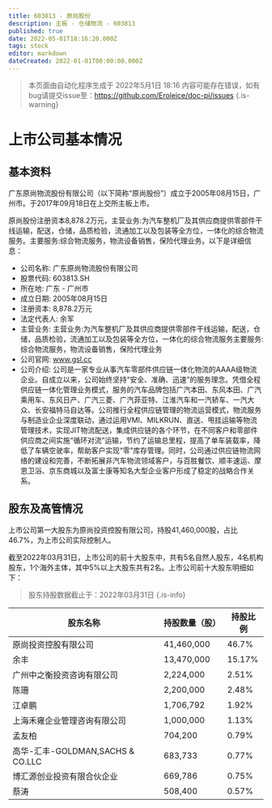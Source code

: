 ```yaml
---
title: 603813 - 原尚股份
description: 主板 - 仓储物流 - 603813
published: true
date: 2022-05-01T18:16:20.000Z
tags: stock
editor: markdown
dateCreated: 2022-01-01T00:00:00.000Z
---
```


> 本页面由自动化程序生成于 2022年5月1日 18:16
> 内容可能存在错误，如有bug请提交issue至：https://github.com/Eroleice/doc-pi/issues
{.is-warning}

# 上市公司基本情况

## 基本资料

广东原尚物流股份有限公司（以下简称“原尚股份”）成立于2005年08月15日，广州市。于2017年09月18日在上交所主板上市。

原尚股份注册资本8,878.2万元，主营业务:为汽车整机厂及其供应商提供零部件干线运输，配送，仓储，品质检验，流通加工以及包装等全方位，一体化的综合物流服务。主要服务:综合物流服务，物流设备销售，保险代理业务。以下是详细信息：

- 公司名称: 广东原尚物流股份有限公司
- 股票代码: 603813.SH
- 所在地: 广东 - 广州市
- 成立日期: 2005年08月15日
- 注册资本: 8,878.2万元
- 法定代表人: 余军
- 主营业务: 主营业务:为汽车整机厂及其供应商提供零部件干线运输，配送，仓储，品质检验，流通加工以及包装等全方位，一体化的综合物流服务主要服务:综合物流服务，物流设备销售，保险代理业务
- 公司官网: www.gsl.cc
- 公司介绍: 公司是一家专业从事汽车零部件供应链一体化物流的AAAA级物流企业。自成立以来，公司始终坚持“安全、准确、迅速”的服务理念。凭借全程供应链一体化管理业务模式，服务的汽车品牌包括广汽本田、东风本田、广汽乘用车、东风日产、广汽三菱、广汽菲亚特、江淮汽车和一汽轿车、一汽大众、长安福特马自达等。公司推行全程供应链管理的物流运营模式，物流服务与制造业企业深度联动，通过运用VMI、MILKRUN、直送、甩挂运输等物流管理技术，实现JIT物流配送，集成供应链的各个环节，在不同客户和零部件供应商之间实施“循环对流”运输，节约了运输总里程，提高了单车装载率，降低了车辆空驶率，帮助客户实现“零”库存管理。同时，公司通过供应链物流网络的建设和完善，不断拓展非汽车物流领域客户，与百胜餐饮、顺丰速运、摩恩卫浴、京东商城以及富士康等知名大型企业客户形成了稳定的战略合作关系。


## 股东及高管情况

上市公司第一大股东为原尚投资控股有限公司，持股41,460,000股，占比46.7%，为上市公司实际控制人。

截至2022年03月31日，上市公司的前十大股东中，共有5名自然人股东，4名机构股东，1个海外主体，其中5%以上大股东共有2名。上市公司前十大股东明细如下：

> 股东持股数据截止于：2022年03月31日
{.is-info}

| 股东名称 | 持股数量（股） | 持股比例 |
| --- | --- | --- |
| 原尚投资控股有限公司 | 41,460,000 | 46.7% |
| 余丰 | 13,470,000 | 15.17% |
| 广州中之衡投资咨询有限公司 | 2,224,000 | 2.51% |
| 陈珊 | 2,200,000 | 2.48% |
| 江卓鹏 | 1,706,792 | 1.92% |
| 上海禾雍企业管理咨询有限公司 | 1,000,000 | 1.13% |
| 孟友柏 | 704,200 | 0.79% |
| 高华-汇丰-GOLDMAN,SACHS & CO.LLC | 683,733 | 0.77% |
| 博汇源创业投资有限合伙企业 | 669,786 | 0.75% |
| 蔡涛 | 508,400 | 0.57% |




